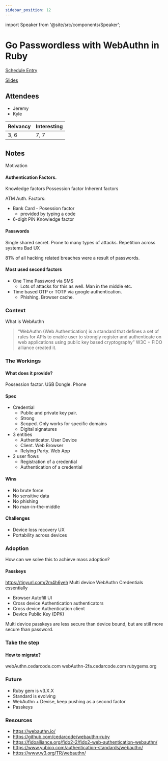 ```yaml
---
sidebar_position: 12
---
```


import Speaker from '@site/src/components/Speaker';

# Go Passwordless with WebAuthn in Ruby

<Speaker
  name='Braulio Martinez'
  position="Cofounder & Software Engineer @ Cedarcode"
  imageUrl='https://sessionize.com/image/7bda-400o400o2-nUA7X8MBK4NeH49eoyRoq2.jpg'
/>

[Schedule Entry](https://railsconf2023.sessionize.com/session/452753)

[Slides](https://speakerdeck.com/brauliomartinezlm/go-passwordless-with-webauthn-in-ruby)

## Attendees
* Jeremy
* Kyle

| Relvancy    | Interesting |
| ----------- | ----------- |
| 3, 6        | 7, 7        |

## Notes

Motivation
#### Authentication Factors.
Knowledge factors
Possession factor
Inherent factors

ATM Auth.
Factors:
* Bank Card - Posession factor
	* provided by typing a code
* 6-digit PIN Knowledge factor

#### Passwords
Single shared secret.
Prone to many types of attacks.
Repetition across systems
Bad UX

81% of all hacking related breaches were a result of passwords.

#### Most used second factors
* One Time Password via SMS
	* Lots of attacks for this as well. Man in the middle etc.
* Time based OTP or TOTP via google authentication.
	* Phishing. Browser cache.

### Context
What is WebAuthn
> “WebAuthn (Web Authentication) is a standard that defines a set of rules for APIs to enable user to strongly register and authenticate on web applications using public key based cryptography”
W3C + FIDO alliance created it.

### The Workings
#### What does it provide?
Possession factor.
USB Dongle. Phone

#### Spec
* Credential
	* Public and private key pair.
	* Strong
	* Scoped. Only works for specific domains
	* Digital signatures
* 3 entities
	* Authenticator. User Device
	* Client. Web Browser
	* Relying Party. Web App
* 2 user flows
	* Registration of a credential
	* Authentication of a credential

#### Wins
* No brute force
* No sensitive data
* No phishing
* No man-in-the-middle

#### Challenges
* Device loss recovery UX
* Portability across devices

### Adoption

How can we solve this to achieve mass adoption?

#### Passkeys

https://tinyurl.com/2m4h6yeh
Multi device WebAuthn Credentials essentially
* Browser Autofill UI
* Cross device Authentication authenticators
* Cross device Authentication client
* Device Public Key (DPK)

Multi device passkeys are less secure than device bound, but are still more secure than password.

### Take the step
#### How to migrate?

webAuthn.cedarcode.com
webAuthn-2fa.cedarcode.com
rubygems.org

### Future
* Ruby gem is v3.X.X
* Standard is evolving
* WebAuthn + Devise, keep pushing as a second factor
* Passkeys

### Resources

* https://webauthn.io/
* https://github.com/cedarcode/webauthn-ruby
* https://fidoalliance.org/fido2-2/fido2-web-authentication-webauthn/
* https://www.yubico.com/authentication-standards/webauthn/
* https://www.w3.org/TR/webauthn/
